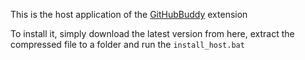 This is the host application of the [GitHubBuddy](https://chrome.google.com/webstore/detail/githubbuddy/lbnnpglihcnokkjnmidginaihnojkfoo) extension

To install it, simply download the latest version from here, extract the compressed file to a folder and run the `install_host.bat`
